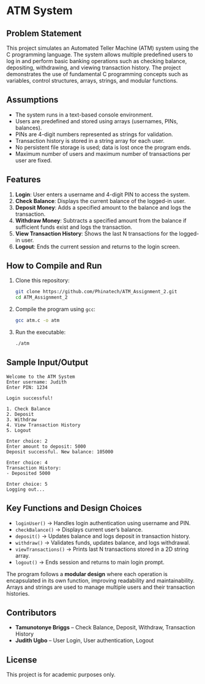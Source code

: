 # ATM System

## Problem Statement

This project simulates an Automated Teller Machine (ATM) system using the C programming language. The system allows multiple predefined users to log in and perform basic banking operations such as checking balance, depositing, withdrawing, and viewing transaction history. The project demonstrates the use of fundamental C programming concepts such as variables, control structures, arrays, strings, and modular functions.

## Assumptions

* The system runs in a text-based console environment.
* Users are predefined and stored using arrays (usernames, PINs, balances).
* PINs are 4-digit numbers represented as strings for validation.
* Transaction history is stored in a string array for each user.
* No persistent file storage is used; data is lost once the program ends.
* Maximum number of users and maximum number of transactions per user are fixed.

## Features

1. **Login**: User enters a username and 4-digit PIN to access the system.
2. **Check Balance**: Displays the current balance of the logged-in user.
3. **Deposit Money**: Adds a specified amount to the balance and logs the transaction.
4. **Withdraw Money**: Subtracts a specified amount from the balance if sufficient funds exist and logs the transaction.
5. **View Transaction History**: Shows the last N transactions for the logged-in user.
6. **Logout**: Ends the current session and returns to the login screen.

## How to Compile and Run

1. Clone this repository:

   ```bash
   git clone https://github.com/Phinatech/ATM_Assignment_2.git
   cd ATM_Assignment_2
   ```
2. Compile the program using `gcc`:

   ```bash
   gcc atm.c -o atm
   ```
3. Run the executable:

   ```bash
   ./atm
   ```

## Sample Input/Output

```
Welcome to the ATM System
Enter username: Judith
Enter PIN: 1234

Login successful!

1. Check Balance
2. Deposit
3. Withdraw
4. View Transaction History
5. Logout

Enter choice: 2
Enter amount to deposit: 5000
Deposit successful. New balance: 105000

Enter choice: 4
Transaction History:
- Deposited 5000

Enter choice: 5
Logging out...
```

## Key Functions and Design Choices

* `loginUser()` → Handles login authentication using username and PIN.
* `checkBalance()` → Displays current user’s balance.
* `deposit()` → Updates balance and logs deposit in transaction history.
* `withdraw()` → Validates funds, updates balance, and logs withdrawal.
* `viewTransactions()` → Prints last N transactions stored in a 2D string array.
* `logout()` → Ends session and returns to main login prompt.

The program follows a **modular design** where each operation is encapsulated in its own function, improving readability and maintainability. Arrays and strings are used to manage multiple users and their transaction histories.

## Contributors

* **Tamunotonye Briggs** – Check Balance, Deposit, Withdraw, Transaction History
* **Judith Ugbo** – User Login, User authentication, Logout

## License

This project is for academic purposes only.
